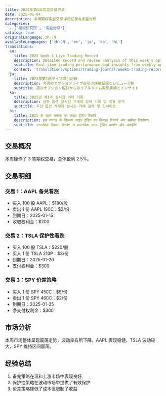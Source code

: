 ```yaml
---
title: 2025年第1周实盘交易记录
date: 2025-01-04
description: 本周期权实盘交易详细记录与复盘分析
categories:
  - ['期权研究院', '实盘分享']
catalog: true
originalLanguage: zh-CN
availableLanguages: ['zh-CN', 'en', 'ja', 'ko', 'hi']
translations:
  en:
    title: 2025 Week 1 Live Trading Record
    description: Detailed record and review analysis of this week's options live trading
    subtitle: Real-time trading performance and insights from weekly options transactions
    content: 'translations/options/trading-journal/week1-trading-record.en.md'
  ja:
    title: 2025年第1週ライブ取引記録
    description: 今週のオプションライブ取引の詳細記録とレビュー分析
    subtitle: 週次オプション取引からのリアルタイム取引実績とインサイト
  ko:
    title: 2025년 제1주 실시간 거래 기록
    description: 금주 옵션 실시간 거래의 상세 기록 및 리뷰 분석
    subtitle: 주간 옵션 거래의 실시간 거래 실적 및 인사이트
  hi:
    title: 2025 के पहले सप्ताह का लाइव ट्रेडिंग रिकॉर्ड
    description: इस सप्ताह के विकल्प लाइव ट्रेडिंग का विस्तृत रिकॉर्ड और समीक्षा विश्लेषण
    subtitle: साप्ताहिक विकल्प लेनदेन से वास्तविक समय ट्रेडिंग प्रदर्शन और अंतर्दृष्टि
---
```


## 交易概况

本周操作了 3 笔期权交易，总体盈利 2.5%。

## 交易明细

### 交易 1：AAPL 备兑看涨

- 买入 100 股 AAPL：$180/股
- 卖出 1 份 AAPL 190C：$2/份
- 到期日：2025-01-15
- 收取权利金：$200

### 交易 2：TSLA 保护性看跌

- 买入 100 股 TSLA：$220/股
- 买入 1 份 TSLA 210P：$3/份
- 到期日：2025-01-20
- 支付权利金：$300

### 交易 3：SPY 价差策略

- 买入 1 份 SPY 450C：$5/份
- 卖出 1 份 SPY 460C：$2/份
- 到期日：2025-01-25
- 净支付权利金：$300

## 市场分析

本周市场整体呈现震荡走势，波动率有所下降。AAPL 表现稳健，TSLA 波动较大，SPY 维持区间震荡。

## 经验总结

1. 备兑策略在温和上涨市场中表现良好
2. 保护性策略在波动市场中提供了有效保护
3. 价差策略降低了成本但限制了收益
